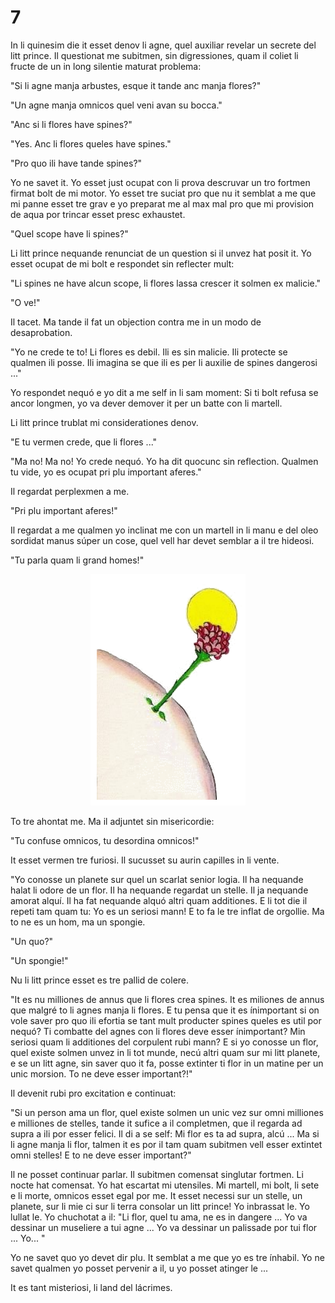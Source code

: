 # 7

In li quinesim die it esset denov li agne, quel auxiliar revelar un secrete del litt prince. Il questionat me subitmen, sin digressiones, quam il coliet li fructe de un in long silentie maturat problema:

"Si li agne manja arbustes, esque it tande anc manja flores?"

"Un agne manja omnicos quel veni avan su bocca."

"Anc si li flores have spines?"

"Yes. Anc li flores queles have spines."

"Pro quo ili have tande spines?"

Yo ne savet it. Yo esset just ocupat con li prova descruvar un tro fortmen firmat bolt de mi motor. Yo esset tre suciat pro que nu it semblat a me que mi panne esset tre grav e yo preparat me al max
mal pro que mi provision de aqua por trincar esset presc exhaustet.

"Quel scope have li spines?"

Li litt prince nequande renunciat de un question si il unvez hat posit it. Yo esset ocupat de mi bolt e respondet sin reflecter mult:

"Li spines ne have alcun scope, li flores lassa crescer it solmen ex malicie."

"O ve!"

Il tacet. Ma tande il fat un objection contra me in un modo de desaprobation.

"Yo ne crede te to! Li flores es debil. Ili es sin malicie. Ili protecte se qualmen ili posse. Ili imagina se que ili es per li auxilie de spines dangerosi ..."

Yo respondet nequó e yo dit a me self in li sam moment: Si ti bolt refusa se ancor longmen, yo va dever demover it per un batte con li martell.

Li litt prince trublat mi considerationes denov.

"E tu vermen crede, que li flores ..."

"Ma no! Ma no! Yo crede nequó. Yo ha dit quocunc sin reflection. Qualmen tu vide, yo es ocupat pri plu important aferes."

Il regardat perplexmen a me.

"Pri plu important aferes!"

Il regardat a me qualmen yo inclinat me con un martell in li manu e del oleo sordidat manus súper un cose, quel vell har devet semblar a il tre hideosi.

"Tu parla quam li grand homes!"

<p style="text-align:center;"><img src="img/7-1.png"></p>

To tre ahontat me. Ma il adjuntet sin misericordie:

"Tu confuse omnicos, tu desordina omnicos!"

It esset vermen tre furiosi. Il sucusset su aurin capilles in li vente.

"Yo conosse un planete sur quel un scarlat senior logia. Il ha nequande halat li odore de un flor. Il ha nequande regardat un stelle. Il ja nequande amorat alquí. Il ha fat nequande alquó altri quam additiones. E li tot die il repeti tam quam tu: Yo es un seriosi mann! E to fa le tre inflat de orgollie. Ma to ne es un hom, ma un spongie.

"Un quo?"

"Un spongie!"

Nu li litt prince esset es tre pallid de colere.

"It es nu milliones de annus que li flores crea spines. It es miliones de annus que malgré to li agnes
manja li flores. E tu pensa que it es ínimportant si on vole saver pro quo ili efortia se tant mult
producter spines queles es util por nequó? Ti combatte del agnes con li flores deve esser
ínimportant? Min seriosi quam li additiones del corpulent rubi mann? E si yo conosse un flor, quel
existe solmen unvez in li tot munde, necú altri quam sur mi litt planete, e se un litt agne, sin saver
quo it fa, posse extinter ti flor in un matine per un unic morsion. To ne deve esser important?!"

Il devenit rubi pro excitation e continuat:

"Si un person ama un flor, quel existe solmen un unic vez sur omni milliones e milliones de stelles,
tande it sufice a il completmen, que il regarda ad supra a ili por esser felici. Il di a se self: Mi flor es ta ad supra, alcú ... Ma si li agne manja li flor, talmen it es por il tam quam subitmen vell esser
extintet omni stelles! E to ne deve esser important?"

Il ne posset continuar parlar. Il subitmen comensat singlutar fortmen. Li nocte hat comensat. Yo hat
escartat mi utensiles. Mi martell, mi bolt, li sete e li morte, omnicos esset egal por me. It esset
necessi sur un stelle, un planete, sur li mie ci sur li terra consolar un litt prince! Yo inbrassat le. Yo
lullat le. Yo chuchotat a il: "Li flor, quel tu ama, ne es in dangere ... Yo va dessinar un museliere a
tui agne ... Yo va dessinar un palissade por tui flor ... Yo... "

Yo ne savet quo yo devet dir plu. It semblat a me que yo es tre ínhabil. Yo ne savet qualmen yo
posset pervenir a il, u yo posset atinger le ...

It es tant misteriosi, li land del lácrimes.

